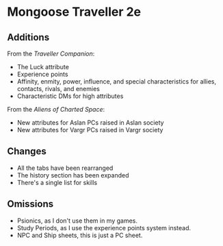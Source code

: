 Mongoose Traveller 2e
=====================

## Additions

From the *Traveller Companion*:

- The Luck attribute
- Experience points
- Affinity, enmity, power, influence, and special characteristics for allies, contacts, rivals, and enemies
- Characteristic DMs for high attributes

From the *Aliens of Charted Space*:

- New attributes for Aslan PCs raised in Aslan society
- New attributes for Vargr PCs raised in Vargr society

## Changes

- All the tabs have been rearranged
- The history section has been expanded
- There's a single list for skills

## Omissions

- Psionics, as I don't use them in my games.
- Study Periods, as I use the experience points system instead.
- NPC and Ship sheets, this is just a PC sheet.
